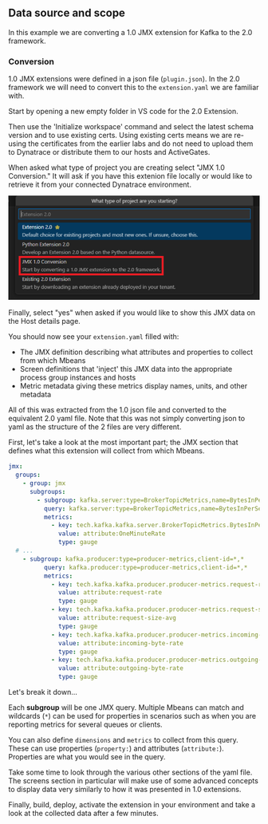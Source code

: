 ## Data source and scope

In this example we are converting a 1.0 JMX extension for Kafka to the 2.0 framework.

### Conversion

1.0 JMX extensions were defined in a json file (`plugin.json`). In the 2.0 framework we will need to convert this to the `extension.yaml` we are familiar with.

Start by opening a new empty folder in VS code for the 2.0 Extension.

Then use the 'Initialize workspace' command and select the latest schema version and to use existing certs. Using existing certs means we are re-using the certificates from the earlier labs and do not need to upload them to Dynatrace or distribute them to our hosts and ActiveGates.

When asked what type of project you are creating select "JMX 1.0 Conversion." It will ask if you have this extenion file locally or would like to retrieve it from your connected Dynatrace environment.

![Conversion](../../../assets/images/03_jmx_initialize_conversion_step.png)

Finally, select "yes" when asked if you would like to show this JMX data on the Host details page.

You should now see your `extension.yaml` filled with:
  - The JMX definition describing what attributes and properties to collect from which Mbeans
  - Screen definitions that 'inject' this JMX data into the appropriate process group instances and hosts
  - Metric metadata giving these metrics display names, units, and other metadata

All of this was extracted from the 1.0 json file and converted to the equivalent 2.0 yaml file. Note that this was not simply converting json to yaml as the structure of the 2 files are very different.

First, let's take a look at the most important part; the JMX section that defines what this extension will collect from which Mbeans.

```yaml
jmx:
  groups:
    - group: jmx
      subgroups:
        - subgroup: kafka.server:type=BrokerTopicMetrics,name=BytesInPerSec
          query: kafka.server:type=BrokerTopicMetrics,name=BytesInPerSec
          metrics:
            - key: tech.kafka.kafka.server.BrokerTopicMetrics.BytesInPerSec.OneMinuteRate
              value: attribute:OneMinuteRate
              type: gauge
  # ...
    - subgroup: kafka.producer:type=producer-metrics,client-id=*,*
          query: kafka.producer:type=producer-metrics,client-id=*,*
          metrics:
            - key: tech.kafka.kafka.producer.producer-metrics.request-rate
              value: attribute:request-rate
              type: gauge
            - key: tech.kafka.kafka.producer.producer-metrics.request-size-avg
              value: attribute:request-size-avg
              type: gauge
            - key: tech.kafka.kafka.producer.producer-metrics.incoming-byte-rate
              value: attribute:incoming-byte-rate
              type: gauge
            - key: tech.kafka.kafka.producer.producer-metrics.outgoing-byte-rate
              value: attribute:outgoing-byte-rate
              type: gauge
```

Let's break it down...

Each **subgroup** will be one JMX query. Multiple Mbeans can match and wildcards (`*`) can be used for properties in scenarios such as when you are reporting metrics for several queues or clients.

You can also define `dimensions` and `metrics` to collect from this query. These can use properties (`property:`) and attributes (`attribute:`). Properties are what you would see in the query.

Take some time to look through the various other sections of the yaml file. The screens section in particular will make use of some advanced concepts to display data very similarly to how it was presented in 1.0 extensions.

Finally, build, deploy, activate the extension in your environment and take a look at the collected data after a few minutes.